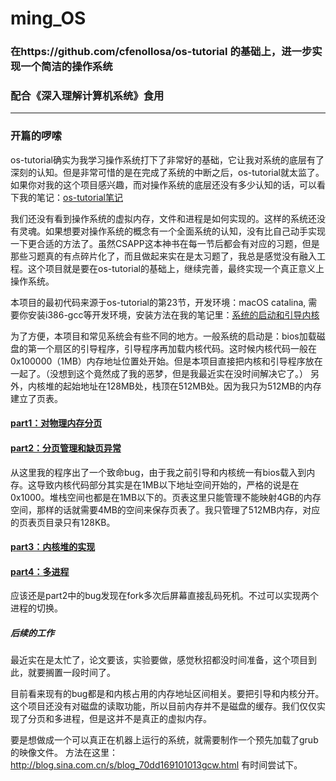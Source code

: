 # ming_OS
### 在https://github.com/cfenollosa/os-tutorial 的基础上，进一步实现一个简洁的操作系统
### 配合《深入理解计算机系统》食用
---------------
### 开篇的啰嗦
os-tutorial确实为我学习操作系统打下了非常好的基础，它让我对系统的底层有了深刻的认知。但是非常可惜的是在完成了系统的中断之后，os-tutorial就太监了。如果你对我的这个项目感兴趣，而对操作系统的底层还没有多少认知的话，可以看下我的笔记：[os-tutorial笔记](https://github.com/isyiming/live-up/tree/master/OS)

我们还没有看到操作系统的虚拟内存，文件和进程是如何实现的。这样的系统还没有灵魂。如果想要对操作系统的概念有一个全面系统的认知，没有比自己动手实现一下更合适的方法了。虽然CSAPP这本神书在每一节后都会有对应的习题，但是那些习题真的有点碎片化了，而且做起来实在是太习题了，我总是感觉没有融入工程。这个项目就是要在os-tutorial的基础上，继续完善，最终实现一个真正意义上操作系统。


本项目的最初代码来源于os-tutorial的第23节，开发环境：macOS catalina, 需要你安装i386-gcc等开发环境，安装方法在我的笔记里：[系统的启动和引导内核](https://github.com/isyiming/live-up/blob/master/OS/OSpart1.md)

为了方便，本项目和常见系统会有些不同的地方。一般系统的启动是：bios加载磁盘的第一个扇区的引导程序，引导程序再加载内核代码。这时候内核代码一般在0x100000（1MB）内存地址位置处开始。但是本项目直接把内核和引导程序放在一起了。（没想到这个竟然成了我的恶梦，但是我最近实在没时间解决它了。）
另外，内核堆的起始地址在128MB处，栈顶在512MB处。因为我只为512MB的内存建立了页表。

#### [part1：对物理内存分页](https://github.com/isyiming/ming_OS/blob/master/part1.md)
#### [part2：分页管理和缺页异常](https://github.com/isyiming/ming_OS/blob/master/part2.md)
从这里我的程序出了一个致命bug，由于我之前引导和内核统一有bios载入到内存。这导致内核代码部分其实是在1MB以下地址空间开始的，严格的说是在0x1000。堆栈空间也都是在1MB以下的。页表这里只能管理不能映射4GB的内存空间，那样的话就需要4MB的空间来保存页表了。我只管理了512MB内存，对应的页表页目录只有128KB。
#### [part3：内核堆的实现](https://github.com/isyiming/ming_OS/blob/master/part3.md)
#### [part4：多进程](https://github.com/isyiming/ming_OS/blob/master/part4.md)
应该还是part2中的bug发现在fork多次后屏幕直接乱码死机。不过可以实现两个进程的切换。


##### 后续的工作
最近实在是太忙了，论文要该，实验要做，感觉秋招都没时间准备，这个项目到此，就要搁置一段时间了。

目前看来现有的bug都是和内核占用的内存地址区间相关。要把引导和内核分开。这个项目还没有对磁盘的读取功能，所以目前内存并不是磁盘的缓存。我们仅仅实现了分页和多进程，但是这并不是真正的虚拟内存。


要是想做成一个可以真正在机器上运行的系统，就需要制作一个预先加载了grub的映像文件。
方法在这里：http://blog.sina.com.cn/s/blog_70dd169101013gcw.html
有时间尝试下。
